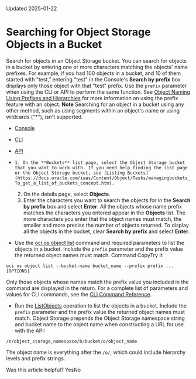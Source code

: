 Updated 2025-01-22
# Searching for Object Storage Objects in a Bucket
Search for objects in an Object Storage bucket.
You can search for objects in a bucket by entering one or more characters matching the objects' name prefixes. For example, if you had 100 objects in a bucket, and 10 of them started with "test," entering "test" in the Console's **Search by prefix** box displays only those object with that "test" prefix. Use the `prefix` parameter when using the CLI or API to perform the same function. See [Object Naming Using Prefixes and Hierarchies](https://docs.oracle.com/en-us/iaas/Content/Object/Tasks/managingobjects.htm#nameprefix) for more information on using the prefix feature with an object.
**Note**
Searching for an object in a bucket using any other method, such as using segments within an object's name or using wildcards ("*"), isn't supported.
  * [Console](https://docs.oracle.com/en-us/iaas/Content/Object/Tasks/search-objects.htm)
  * [CLI](https://docs.oracle.com/en-us/iaas/Content/Object/Tasks/search-objects.htm)
  * [API](https://docs.oracle.com/en-us/iaas/Content/Object/Tasks/search-objects.htm)


  *     1. On the **Buckets** list page, select the Object Storage bucket that you want to work with. If you need help finding the list page or the Object Storage bucket, see [Listing Buckets](https://docs.oracle.com/iaas/Content/Object/Tasks/managingbuckets_topic-To_get_a_list_of_buckets_concept.htm).
    2. On the details page, select **Objects**.
    3. Enter the characters you want to search the objects for in the **Search by prefix** box and select **Enter**.
All the objects whose name prefix matches the characters you entered appear in the **Objects** list. The more characters you enter that the object names must match, the smaller and more precise the number of objects returned. 
To display all the objects in the bucket, clear **Search by prefix** and select **Enter**.
  * Use the [oci os object list](https://docs.oracle.com/iaas/tools/oci-cli/latest/oci_cli_docs/cmdref/os/object/list.html) command and required parameters to list the objects in a bucket. Include the `prefix` parameter and the prefix value the returned object names must match.
Command
CopyTry It
```
oci os object list --bucket-name bucket_name --prefix prefix ... [OPTIONS]
```

Only those objects whose names match the prefix value you included in the command are displayed in the return.
For a complete list of parameters and values for CLI commands, see the [CLI Command Reference](https://docs.oracle.com/iaas/tools/oci-cli/latest).
  * Run the [ListObjects](https://docs.oracle.com/iaas/api/#/en/objectstorage/latest/Object/ListObjects) operation to list the objects in a bucket. Include the `prefix` parameter and the prefix value the returned object names must match.
Object Storage prepends the Object Storage namespace string and bucket name to the object name when constructing a URL for use with the API:
```
/n/object_storage_namespace/b/bucket/o/object_name
```

The object name is everything after the `/o/`, which could include hierarchy levels and prefix strings. 


Was this article helpful?
YesNo


